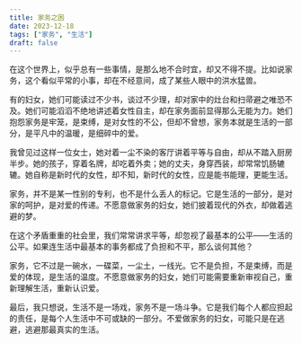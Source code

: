 ```yaml
---
title: 家务之困
date: 2023-12-18
tags: ["家务", "生活"]
draft: false
---
```


在这个世界上，似乎总有一些事情，是那么地不合时宜，却又不得不提。比如说家务，这个看似平常的小事，却在不经意间，成了某些人眼中的洪水猛兽。

有的妇女，她们可能读过不少书，谈过不少理，却对家中的灶台和扫帚避之唯恐不及。她们可能滔滔不绝地讲述着女性自主，却在家务面前显得那么无能为力。她们抱怨家务是牢笼，是束缚，是对女性的不公，但却不曾想，家务本就是生活的一部分，是平凡中的温暖，是细碎中的爱。

我曾见过这样一位女士，她对着一尘不染的客厅讲着平等与自由，却从不踏入厨房半步。她的孩子，穿着名牌，却吃着外卖；她的丈夫，身穿西装，却常常饥肠辘辘。她自称是新时代的女性，却不知，新时代的女性，应是能书能理，更能生活。

家务，并不是某一性别的专利，也不是什么丢人的标记。它是生活的一部分，是对家的呵护，是对爱的传递。不愿意做家务的妇女，她们披着现代的外衣，却做着逃避的梦。

在这个矛盾重重的社会里，我们常常讲求平等，却忽视了最基本的公平——生活的公平。如果连生活中最基本的事务都成了负担和不平，那么谈何其他？

家务，它不过是一碗水，一碟菜，一尘土，一线光。它不是负担，不是束缚，而是爱的体现，是生活的温度。不愿意做家务的妇女，她们可能需要重新审视自己，重新理解生活，重新认识爱。

最后，我只想说，生活不是一场戏，家务不是一场斗争。它是我们每个人都应担起的责任，是每个人生活中不可或缺的一部分。不爱做家务的妇女，可能只是在逃避，逃避那最真实的生活。